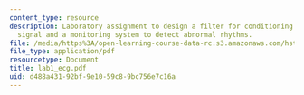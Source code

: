 ```yaml
---
content_type: resource
description: Laboratory assignment to design a filter for conditioning the electrocardiogram
  signal and a monitoring system to detect abnormal rhythms.
file: /media/https%3A/open-learning-course-data-rc.s3.amazonaws.com/hst-582j-biomedical-signal-and-image-processing-spring-2007/d488a43192bf9e1059c89bc756e7c16a_lab1_ecg.pdf
file_type: application/pdf
resourcetype: Document
title: lab1_ecg.pdf
uid: d488a431-92bf-9e10-59c8-9bc756e7c16a
---
```

